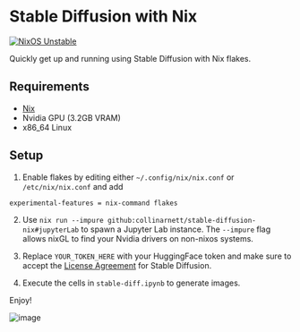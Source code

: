 # Stable Diffusion with Nix

[![NixOS
Unstable](https://img.shields.io/badge/NixOS-unstable-blue.svg?style=flat-square&logo=NixOS&logoColor=white)](https://nixos.org)

Quickly get up and running using Stable Diffusion with Nix flakes.

## Requirements

* [Nix](https://nixos.org/download.html)
* Nvidia GPU (3.2GB VRAM)
* x86_64 Linux

## Setup

1. Enable flakes by editing either `~/.config/nix/nix.conf` or `/etc/nix/nix.conf` and add
```
experimental-features = nix-command flakes
```

2. Use `nix run --impure github:collinarnett/stable-diffusion-nix#jupyterLab` to spawn a Jupyter Lab instance. The `--impure` flag allows nixGL to find your Nvidia drivers on non-nixos systems.

3. Replace `YOUR_TOKEN_HERE` with your HuggingFace token and make sure to accept the [License Agreement](https://huggingface.co/CompVis/stable-diffusion-v1-4) for Stable Diffusion.

4. Execute the cells in `stable-diff.ipynb` to generate images.

Enjoy!


![image](https://i.imgur.com/AKNxYNb.png)
